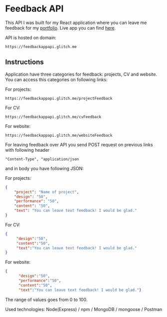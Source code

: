 # Feedback API

This API I was built for my React application where you can leave me feedback for my [portfolio](https://bp.etf.ac.me/users/danilol/portfolio/).
Live app you can find [here](https://feedbackapp.netlify.com/).

API is hosted on domain:
```
https://feedbackappapi.glitch.me
```

## Instructions 

Application have three categories for feedback: projects, CV and website. You can access this categories on following links:

For projects:
```
https://feedbackappapi.glitch.me/projectFeedback
```

For CV:
```
https://feedbackappapi.glitch.me/cvFeedback
```

For website:
```
https://feedbackappapi.glitch.me/websiteFeedback
```
For leaving feedback over API you send POST request on previous links with following header 
```
"Content-Type", "application/json
```
and in body you have following JSON:

For projects:
```json 
{
    "project": "Name of project",
    "design": "50",
    "performance": "50",
    "content": "50",
    "text": "You can leave text feedback! I would be glad."
}
```

For CV:
```json
{
     "design":"50",
     "content":"50",
     "text":"You can leave text feedback! I would be glad."
}
```

For website:
```json
{
      "design":"50",
      "performance":"50",
      "content":"50",
      "text":"You can leave text feedback! I would be glad."}
```
The range of values goes from 0 to 100.

Used technologies: Node(Express) / npm / MongoDB / mongoose / Postman







